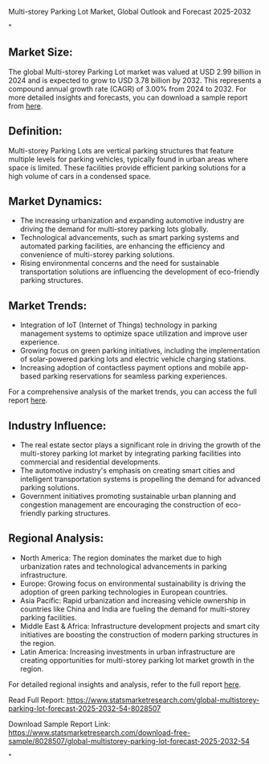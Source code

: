 Multi-storey Parking Lot Market, Global Outlook and Forecast 2025-2032 

"<h2>Market Size:</h2>
<p>The global Multi-storey Parking Lot market was valued at USD 2.99 billion in 2024 and is expected to grow to USD 3.78 billion by 2032. This represents a compound annual growth rate (CAGR) of 3.00% from 2024 to 2032. For more detailed insights and forecasts, you can download a sample report from <a href='https://www.statsmarketresearch.com/download-free-sample/8028507/global-multistorey-parking-lot-forecast-2025-2032-54'>here</a>.</p>

<h2>Definition:</h2>
<p>Multi-storey Parking Lots are vertical parking structures that feature multiple levels for parking vehicles, typically found in urban areas where space is limited. These facilities provide efficient parking solutions for a high volume of cars in a condensed space.</p>

<h2>Market Dynamics:</h2>
<ul>
  <li>The increasing urbanization and expanding automotive industry are driving the demand for multi-storey parking lots globally. </li>
  <li>Technological advancements, such as smart parking systems and automated parking facilities, are enhancing the efficiency and convenience of multi-storey parking solutions.</li>
  <li>Rising environmental concerns and the need for sustainable transportation solutions are influencing the development of eco-friendly parking structures.</li>
</ul>

<h2>Market Trends:</h2>
<ul>
  <li>Integration of IoT (Internet of Things) technology in parking management systems to optimize space utilization and improve user experience.</li>
  <li>Growing focus on green parking initiatives, including the implementation of solar-powered parking lots and electric vehicle charging stations.</li>
  <li>Increasing adoption of contactless payment options and mobile app-based parking reservations for seamless parking experiences.</li>
</ul>
<p>For a comprehensive analysis of the market trends, you can access the full report <a href='https://www.statsmarketresearch.com/global-multistorey-parking-lot-forecast-2025-2032-54-8028507'>here</a>.</p>

<h2>Industry Influence:</h2>
<ul>
  <li>The real estate sector plays a significant role in driving the growth of the multi-storey parking lot market by integrating parking facilities into commercial and residential developments.</li>
  <li>The automotive industry's emphasis on creating smart cities and intelligent transportation systems is propelling the demand for advanced parking solutions.</li>
  <li>Government initiatives promoting sustainable urban planning and congestion management are encouraging the construction of eco-friendly parking structures.</li>
</ul>

<h2>Regional Analysis:</h2>
<ul>
  <li>North America: The region dominates the market due to high urbanization rates and technological advancements in parking infrastructure.</li>
  <li>Europe: Growing focus on environmental sustainability is driving the adoption of green parking technologies in European countries.</li>
  <li>Asia Pacific: Rapid urbanization and increasing vehicle ownership in countries like China and India are fueling the demand for multi-storey parking facilities.</li>
  <li>Middle East & Africa: Infrastructure development projects and smart city initiatives are boosting the construction of modern parking structures in the region.</li>
  <li>Latin America: Increasing investments in urban infrastructure are creating opportunities for multi-storey parking lot market growth in the region.</li>
</ul>
<p>For detailed regional insights and analysis, refer to the full report <a href='https://www.statsmarketresearch.com/global-multistorey-parking-lot-forecast-2025-2032-54-8028507'>here</a>.</p>

<p>Read Full Report: <a href='https://www.statsmarketresearch.com/global-multistorey-parking-lot-forecast-2025-2032-54-8028507'>https://www.statsmarketresearch.com/global-multistorey-parking-lot-forecast-2025-2032-54-8028507</a></p>
<p>Download Sample Report Link: <a href='https://www.statsmarketresearch.com/download-free-sample/8028507/global-multistorey-parking-lot-forecast-2025-2032-54'>https://www.statsmarketresearch.com/download-free-sample/8028507/global-multistorey-parking-lot-forecast-2025-2032-54</a></p>"
